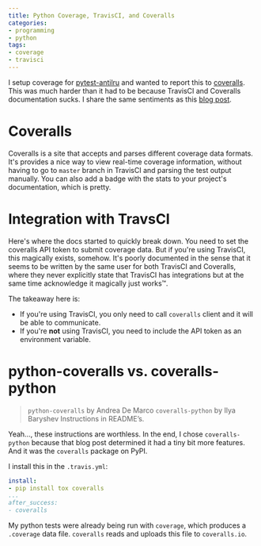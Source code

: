 ```yaml
---
title: Python Coverage, TravisCI, and Coveralls
categories:
- programming
- python
tags:
- coverage
- travisci
---
```


I  setup coverage for [pytest-antilru] and wanted to report this to [coveralls].
This was much harder than it had to be because TravisCI and Coveralls documentation sucks.
I share the same sentiments as this [blog post].

[pytest-antilru]: https://github.com/ipwnponies/pytest-antilru
[coveralls]: https://coveralls.io/
[blog post]: http://blog.pythonity.com/coveralls-with-travis-ci-tox-pytest.html

# Coveralls

Coveralls is a site that accepts and parses different coverage data formats.
It's provides a nice way to view real-time coverage information, without having to go to `master` branch in TravisCI and
parsing the test output manually.
You can also add a badge with the stats to your project's documentation, which is pretty.

# Integration with TravsCI

Here's where the docs started to quickly break down.
You need to set the coveralls API token to submit coverage data.
But if you're using TravisCI, this magically exists, somehow.
It's poorly documented in the sense that it seems to be written by the same user for both TravisCI and Coveralls, where
they never explicitly state that TravisCI has integrations but at the same time acknowledge it magically just works™.

The takeaway here is:

* If you're using TravisCI, you only need to call `coveralls` client and it will be able to communicate.
* If you're **not** using TravisCI, you need to include the API token as an environment variable.

# python-coveralls vs. coveralls-python

> `python-coveralls` by Andrea De Marco `coveralls-python` by Ilya Baryshev
> Instructions in README’s.

Yeah..., these instructions are worthless.
In the end, I chose `coveralls-python` because that blog post determined it had a tiny bit more features.
And it was the `coveralls` package on PyPI.

I install this in the `.travis.yml`:

```yaml
install:
- pip install tox coveralls
...
after_success:
- coveralls
```

My python tests were already being run with `coverage`, which produces a `.coverage` data file.
`coveralls` reads and uploads this file to `coveralls.io`.

